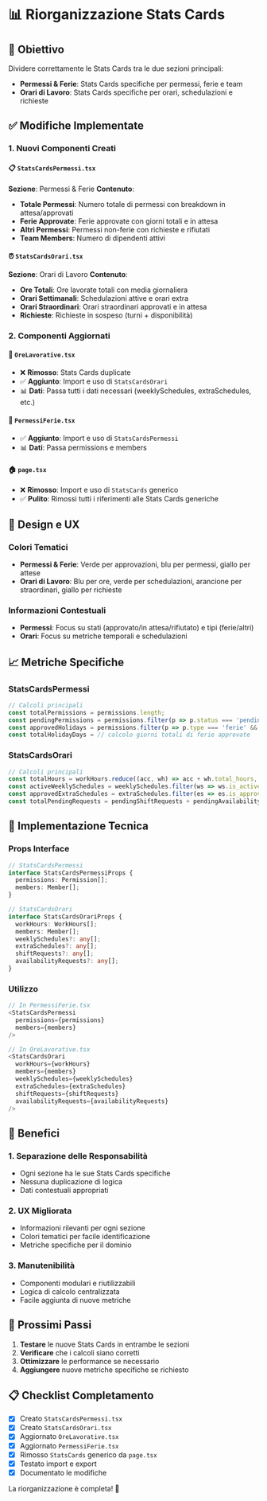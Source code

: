 # 📊 Riorganizzazione Stats Cards

## 🎯 **Obiettivo**

Dividere correttamente le Stats Cards tra le due sezioni principali:
- **Permessi & Ferie**: Stats Cards specifiche per permessi, ferie e team
- **Orari di Lavoro**: Stats Cards specifiche per orari, schedulazioni e richieste

## ✅ **Modifiche Implementate**

### 1. **Nuovi Componenti Creati**

#### 📋 `StatsCardsPermessi.tsx`
**Sezione**: Permessi & Ferie
**Contenuto**:
- **Totale Permessi**: Numero totale di permessi con breakdown in attesa/approvati
- **Ferie Approvate**: Ferie approvate con giorni totali e in attesa
- **Altri Permessi**: Permessi non-ferie con richieste e rifiutati
- **Team Members**: Numero di dipendenti attivi

#### ⏰ `StatsCardsOrari.tsx`
**Sezione**: Orari di Lavoro
**Contenuto**:
- **Ore Totali**: Ore lavorate totali con media giornaliera
- **Orari Settimanali**: Schedulazioni attive e orari extra
- **Orari Straordinari**: Orari straordinari approvati e in attesa
- **Richieste**: Richieste in sospeso (turni + disponibilità)

### 2. **Componenti Aggiornati**

#### 🔄 `OreLavorative.tsx`
- ❌ **Rimosso**: Stats Cards duplicate
- ✅ **Aggiunto**: Import e uso di `StatsCardsOrari`
- 📊 **Dati**: Passa tutti i dati necessari (weeklySchedules, extraSchedules, etc.)

#### 📝 `PermessiFerie.tsx`
- ✅ **Aggiunto**: Import e uso di `StatsCardsPermessi`
- 📊 **Dati**: Passa permissions e members

#### 🏠 `page.tsx`
- ❌ **Rimosso**: Import e uso di `StatsCards` generico
- ✅ **Pulito**: Rimossi tutti i riferimenti alle Stats Cards generiche

## 🎨 **Design e UX**

### **Colori Tematici**
- **Permessi & Ferie**: Verde per approvazioni, blu per permessi, giallo per attese
- **Orari di Lavoro**: Blu per ore, verde per schedulazioni, arancione per straordinari, giallo per richieste

### **Informazioni Contestuali**
- **Permessi**: Focus su stati (approvato/in attesa/rifiutato) e tipi (ferie/altri)
- **Orari**: Focus su metriche temporali e schedulazioni

## 📈 **Metriche Specifiche**

### **StatsCardsPermessi**
```typescript
// Calcoli principali
const totalPermissions = permissions.length;
const pendingPermissions = permissions.filter(p => p.status === 'pending').length;
const approvedHolidays = permissions.filter(p => p.type === 'ferie' && p.status === 'approved').length;
const totalHolidayDays = // calcolo giorni totali di ferie approvate
```

### **StatsCardsOrari**
```typescript
// Calcoli principali
const totalHours = workHours.reduce((acc, wh) => acc + wh.total_hours, 0);
const activeWeeklySchedules = weeklySchedules.filter(ws => ws.is_active).length;
const approvedExtraSchedules = extraSchedules.filter(es => es.is_approved).length;
const totalPendingRequests = pendingShiftRequests + pendingAvailabilityRequests;
```

## 🔧 **Implementazione Tecnica**

### **Props Interface**
```typescript
// StatsCardsPermessi
interface StatsCardsPermessiProps {
  permissions: Permission[];
  members: Member[];
}

// StatsCardsOrari
interface StatsCardsOrariProps {
  workHours: WorkHours[];
  members: Member[];
  weeklySchedules?: any[];
  extraSchedules?: any[];
  shiftRequests?: any[];
  availabilityRequests?: any[];
}
```

### **Utilizzo**
```typescript
// In PermessiFerie.tsx
<StatsCardsPermessi 
  permissions={permissions}
  members={members}
/>

// In OreLavorative.tsx
<StatsCardsOrari 
  workHours={workHours}
  members={members}
  weeklySchedules={weeklySchedules}
  extraSchedules={extraSchedules}
  shiftRequests={shiftRequests}
  availabilityRequests={availabilityRequests}
/>
```

## 🎯 **Benefici**

### **1. Separazione delle Responsabilità**
- Ogni sezione ha le sue Stats Cards specifiche
- Nessuna duplicazione di logica
- Dati contestuali appropriati

### **2. UX Migliorata**
- Informazioni rilevanti per ogni sezione
- Colori tematici per facile identificazione
- Metriche specifiche per il dominio

### **3. Manutenibilità**
- Componenti modulari e riutilizzabili
- Logica di calcolo centralizzata
- Facile aggiunta di nuove metriche

## 🚀 **Prossimi Passi**

1. **Testare** le nuove Stats Cards in entrambe le sezioni
2. **Verificare** che i calcoli siano corretti
3. **Ottimizzare** le performance se necessario
4. **Aggiungere** nuove metriche specifiche se richiesto

## 📋 **Checklist Completamento**

- [x] Creato `StatsCardsPermessi.tsx`
- [x] Creato `StatsCardsOrari.tsx`
- [x] Aggiornato `OreLavorative.tsx`
- [x] Aggiornato `PermessiFerie.tsx`
- [x] Rimosso `StatsCards` generico da `page.tsx`
- [x] Testato import e export
- [x] Documentato le modifiche

La riorganizzazione è completa! 🎉 
